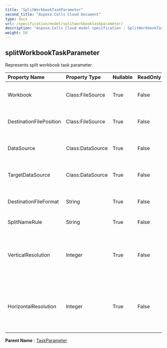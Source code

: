 ```yaml
---
title: "SplitWorkbookTaskParameter"
second_title: "Aspose.Cells Cloud Document"
type: docs
url: /specification/model/splitworkbooktaskparameter/
description: "Aspose.Cells Cloud model specification : SplitWorkbookTaskParameter. Effortlessly handle Excel and other spreadsheet documents with features like opening, generating, editing, splitting, merging, comparing, and converting."
weight: 50
---
```


## **splitWorkbookTaskParameter**

Represents split workbook task parameter. 

| Property Name | Property Type | Nullable |  ReadOnly | DefaultValue | Description | 
| :- | :- | :- |:- |  :- | :- |
| Workbook | Class:FileSource | True |  False |  | Represents data source of task object. |  
| DestinationFilePosition | Class:FileSource | True |  False |  | Represents data source of task object. |  
| DataSource | Class:DataSource | True |  False |  | Represents destination data source. |  
| TargetDataSource | Class:DataSource | True |  False |  | Represents destination data source. |  
| DestinationFileFormat | String | True |  False |  | Represents destination data file format. |  
| SplitNameRule | String | True |  False |  | SheetName /NewGuid |  
| VerticalResolution | Integer | True |  False |  | When destination file format is image , vertical resolution can not be null. |  
| HorizontalResolution | Integer | True |  False |  | When destination file format is image , horizontal resolution can not be null. |  

**Parent Name** : [TaskParameter](taskparameter)

